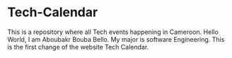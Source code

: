# Tech-Calendar
This is a repository where all Tech events happening in Cameroon.
Hello World, I am Aboubakr Bouba  Bello. My major is software Engineering.
This is the first change of the website Tech Calendar.
